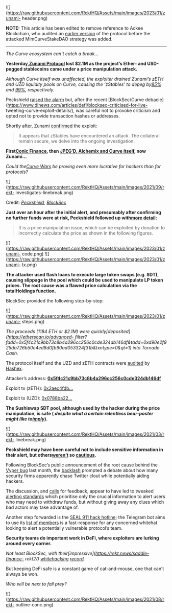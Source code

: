 ![](https://raw.githubusercontent.com/RektHQ/Assets/main/images/2023/01/zunami-
header.png)

**NOTE:** This article has been edited to remove reference to Ackee
Blockchain, who audited an [earlier
version](https://ackeeblockchain.com/blog/zunami-uzd-audit-summary/) of the
protocol before the attacked MimCurveStakeDAO strategy was added.

* * *

 _The Curve ecosystem can't catch a break…_

 **Yesterday,[Zunami Protocol](https://twitter.com/ZunamiProtocol/) lost $2.1M
as the project’s Ether- and USD-pegged stablecoins came under a price
manipulation attack.**

 _Although Curve itself was unaffected, the exploiter drained Zunami’s zETH
and UZD liquidity pools on Curve, causing the ‘zStables’ to depeg
by[85%](https://www.coingecko.com/en/coins/zunami-ether) and
[99%](https://www.coingecko.com/en/coins/zunami-usd), respectively._

Peckshield [raised the
alarm](https://twitter.com/peckshield/status/1690857760412610560) but, after
the recent [BlockSec/Curve
debacle](https://www.dlnews.com/articles/defi/blocksec-criticised-for-live-
tweeting-curve-exploit-details/), was careful not to provoke criticism and
opted not to provide transaction hashes or addresses.

Shortly after, Zunami
[confirmed](https://twitter.com/ZunamiProtocol/status/1690863406079696896) the
exploit:

> It appears that zStables have encountered an attack. The collateral remain
> secure, we delve into the ongoing investigation.

 **First[Conic Finance](https://rekt.news/conic-finance-rekt/), then [JPEG’D,
Alchemix and Curve itself](https://rekt.news/curve-vyper-rekt/), now Zunami…**

 _Could the[Curve Wars](https://rekt.news/curve-wars/) be proving even more
lucrative for hackers than for protocols?_

![](https://raw.githubusercontent.com/RektHQ/Assets/main/images/2021/09/rekt-
investigates-linebreak.png)

Credit:
_[Peckshield](https://twitter.com/peckshield/status/1690877589005778945),
[BlockSec](https://twitter.com/BlockSecTeam/status/1690931111776358400)_

 **Just over an hour after the initial alert, and presumably after confirming
no further funds were at risk, Peckshield followed up with[more
detail](https://twitter.com/peckshield/status/1690877589005778945):**

> It is a price manipulation issue, which can be exploited by donation to
> incorrectly calculate the price as shown in the following figures.

![](https://raw.githubusercontent.com/RektHQ/Assets/main/images/2023/01/zunami-
code.png)
![](https://raw.githubusercontent.com/RektHQ/Assets/main/images/2023/01/zunami-
tx.png)

**The attacker used flash loans to execute large token swaps (e.g. SDT),
causing slippage in the pool which could be used to manipulate LP token
prices. The root cause was a flawed price calculation via the totalHoldings
function.**

BlockSec provided the following step-by-step:

![](https://raw.githubusercontent.com/RektHQ/Assets/main/images/2023/01/zunami-
steps.png)

 _The proceeds (1184 ETH or $2.1M) were
quickly[deposited](https://etherscan.io/advanced-
filter?fadd=0x5f4c21c9bb73c8b4a296cc256c0cde324db146df&tadd=0xd90e2f925da726b50c4ed8d0fb90ad053324f31b&txntype=0&qt=1)
into Tornado Cash._

The protocol itself and the UZD and zETH contracts were
[audited](https://zunamilab.gitbook.io/product-docs/risks-and-security/audits)
by [Hashex](https://twitter.com/HashExOfficial/).

Attacker’s address:
**[0x5f4c21c9bb73c8b4a296cc256c0cde324db146df](https://etherscan.io/address/0x5f4c21c9bb73c8b4a296cc256c0cde324db146df)**

Exploit tx (zETH):
[0x2aec4fdb…](https://etherscan.io/tx/0x2aec4fdb2a09ad4269a410f2c770737626fb62c54e0fa8ac25e8582d4b690cca)

Exploit tx (UZD):
[0x0788ba22…](https://etherscan.io/tx/0x0788ba222970c7c68a738b0e08fb197e669e61f9b226ceec4cab9b85abe8cceb)

 **The Sushiswap SDT pool, although used by the hacker during the price
manipulation, is safe ( _despite what a certain relentless bear-poster might
like to[imply](https://twitter.com/napgener/status/1690859664009768960)_).**

![](https://raw.githubusercontent.com/RektHQ/Assets/main/images/2021/03/rekt-
linebreak.png)

 **Peckshield may have been careful not to include sensitive information in
their alert, but
others[weren’t](https://twitter.com/Ironblocks_/status/1690869728204533760) so
[cautious](https://twitter.com/AnciliaInc/status/1690857336158695425).**

Following BlockSec’s public announcement of the root cause behind the [Vyper
bug](https://twitter.com/vyperlang/status/1685692973051498497) last month, the
[backlash](https://twitter.com/LefterisJP/status/1685752260465180673) prompted
a debate about how many security firms apparently chase Twitter clout while
potentially aiding hackers.

The discussion, and
[calls](https://twitter.com/peckshield/status/1689228812477939712) for
feedback, appear to have led to tweaked [alerting
standards](https://twitter.com/BlockSecTeam/status/1690377651540942848) which
prioritise only the crucial information to alert users who may need to
withdraw funds, but without giving away any clues which bad actors may take
advantage of.

Another step forwarded is the [SEAL 911 hack
hotline](https://twitter.com/samczsun/status/1688613385565528064); the
Telegram bot aims to use its [list of
members](https://gist.github.com/samczsun/366b853a54391a97ab13cd2e3ca2d7c9) is
a fast-response for any concerned whitehat looking to alert a potentially
vulnerable protocol’s team.

 **Security teams do important work in DeFi, where exploiters are lurking
around every corner.**

 _Not least BlockSec, with their[impressive](https://rekt.news/saddle-finance-
rekt2/) [whitehacking](https://rekt.news/sushi-yoink-rekt/)
[record](https://rekt.news/platypus-finance-rekt/)._

But keeping DeFi safe is a constant game of cat-and-mouse, one that can’t
always be won.

 _Who will be next to fall prey?_

![](https://raw.githubusercontent.com/RektHQ/Assets/main/images/2021/08/rekt-
outline-conc.png)



